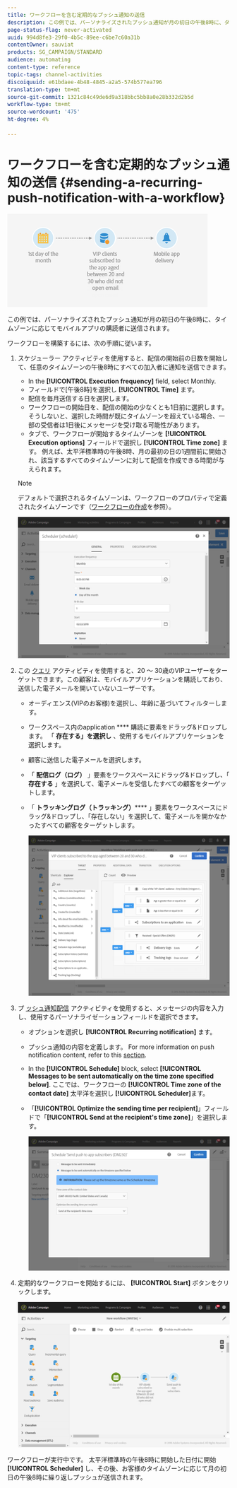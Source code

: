 ```yaml
---
title: ワークフローを含む定期的なプッシュ通知の送信
description: この例では、パーソナライズされたプッシュ通知が月の初日の午後8時に、タイムゾーンに応じてモバイルアプリの購読者に送信されます。
page-status-flag: never-activated
uuid: 994d8fe3-29f0-4b5c-89ee-c6be7c60a31b
contentOwner: sauviat
products: SG_CAMPAIGN/STANDARD
audience: automating
content-type: reference
topic-tags: channel-activities
discoiquuid: e61bdaee-4b48-4845-a2a5-574b577ea796
translation-type: tm+mt
source-git-commit: 1321c84c49de6d9a318bbc5bb8a0e28b332d2b5d
workflow-type: tm+mt
source-wordcount: '475'
ht-degree: 4%

---
```



# ワークフローを含む定期的なプッシュ通知の送信 {#sending-a-recurring-push-notification-with-a-workflow}

![](assets/wkf_push_example_1.png)

この例では、パーソナライズされたプッシュ通知が月の初日の午後8時に、タイムゾーンに応じてモバイルアプリの購読者に送信されます。

ワークフローを構築するには、次の手順に従います。

1. スケジューラー [](../../automating/using/scheduler.md) アクティビティを使用すると、配信の開始前の日数を開始して、任意のタイムゾーンの午後8時にすべての加入者に通知を送信できます。

   * In the **[!UICONTROL Execution frequency]** field, select Monthly.
   * フィールドで[午後8時]を選択し **[!UICONTROL Time]** ます。
   * 配信を毎月送信する日を選択します。
   * ワークフローの開始日を、配信の開始の少なくとも1日前に選択します。 そうしないと、選択した時間が既にタイムゾーンを超えている場合、一部の受信者は1日後にメッセージを受け取る可能性があります。
   * タブで、ワークフローが開始するタイムゾーンを **[!UICONTROL Execution options]** フィールドで選択し **[!UICONTROL Time zone]** ます。 例えば、太平洋標準時の午後8時、月の最初の日の1週間前に開始され、該当するすべてのタイムゾーンに対して配信を作成できる時間が与えられます。

   >[!NOTE]
   >
   >デフォルトで選択されるタイムゾーンは、ワークフローのプロパティで定義されたタイムゾーンです（[ワークフローの作成](../../automating/using/building-a-workflow.md)を参照）。

   ![](assets/wkf_push_example_5.png)

1. この [クエリ](../../automating/using/query.md) アクティビティを使用すると、20 ～ 30歳のVIPユーザーをターゲットできます。この顧客は、モバイルアプリケーションを購読しており、送信した電子メールを開いていないユーザーです。

   * オーディエンス(VIPのお客様)を選択し、年齢に基づいてフィルターします。
   * ワークスペース内のapplication **** 購読に要素をドラッグ&amp;ドロップします。 「 **存在する」を選択し** 、使用するモバイルアプリケーションを選択します。
   * 顧客に送信した電子メールを選択します。
   * 「 **配信ログ（ログ）** 」要素をワークスペースにドラッグ&amp;ドロップし、「 **存在する** 」を選択して、電子メールを受信したすべての顧客をターゲットします。
   * 「 **トラッキングログ（トラッキング）****** 」要素をワークスペースにドラッグ&amp;ドロップし、「存在しない」を選択して、電子メールを開かなかったすべての顧客をターゲットします。

      ![](assets/wkf_push_example_2.png)

1. プ [ッシュ通知配信](../../automating/using/push-notification-delivery.md) アクティビティを使用すると、メッセージの内容を入力し、使用するパーソナライゼーションフィールドを選択できます。

   * オプションを選択し **[!UICONTROL Recurring notification]** ます。
   * プッシュ通知の内容を定義します。 For more information on push notification content, refer to this [section](../../channels/using/preparing-and-sending-a-push-notification.md).
   * In the **[!UICONTROL Schedule]** block, select **[!UICONTROL Messages to be sent automatically on the time zone specified below]**. ここでは、ワークフローの **[!UICONTROL Time zone of the contact date]** 太平洋を選択し **[!UICONTROL Scheduler]**&#x200B;ます。
   * 「**[!UICONTROL Optimize the sending time per recipient]**」フィールドで「**[!UICONTROL Send at the recipient's time zone]**」を選択します。

      ![](assets/wkf_push_example_4.png)

1. 定期的なワークフローを開始するには、 **[!UICONTROL Start]** ボタンをクリックします。

   ![](assets/wkf_push_example_3.png)

ワークフローが実行中です。 太平洋標準時の午後8時に開始した日付に開始 **[!UICONTROL Scheduler]** し、その後、お客様のタイムゾーンに応じて月の初日の午後8時に繰り返しプッシュが送信されます。
